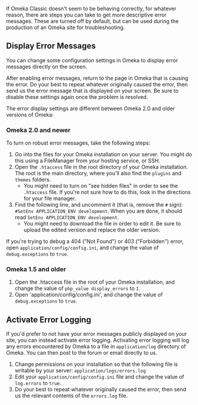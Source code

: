 If Omeka Classic doesn't seem to be behaving correctly, for whatever reason, there are steps you can take to get more descriptive error messages. These are turned off by default, but can be used during the production of an Omeka site for troubleshooting.

Display Error Messages
--------------------------------------------------------------

You can change some configuration settings in Omeka to display error messages directly on the screen.

After enabling error messages, return to the page in Omeka that is causing the error. Do your best to repeat whatever originally caused the error, then send us the error message that is displayed on your screen. Be sure to disable these settings again once the problem is resolved.

The error display settings are different between Omeka 2.0 and older versions of Omeka:

### Omeka 2.0 and newer 

To turn on robust error messages, take the following steps:

1. Go into the files for your Omeka installation on your server. You might do this using a FileManager from your hosting service, or SSH. 
1. Open the `.htaccess` file in the root directory of your Omeka installation. The root is the main directory, where you'll also find the `plugins` and `themes` folders.
     -  You might need to turn on "see hidden files" in order to see the `.htaccess` file. If you're not sure how to do this, look in the directions for your file manager.
2. Find the following line, and uncomment it (that is, remove the `#` sign):  `#SetEnv APPLICATION_ENV development`. When you are done, it should read `SetEnv APPLICATION_ENV development`. 
     - You might need to download the file in order to edit it. Be sure to upload the edited version and replace the older version.
  

If you're trying to debug a 404 ("Not Found") or 403 ("Forbidden") error, open `application/config/config.ini`, and change the value of `debug.exceptions` to `true`.

### Omeka 1.5 and older 

1.  Open the .htaccess file in the root of your Omeka installation, and change the value of `php_value display_errors` to `1`.
2.  Open 'application/config/config.ini', and change the value of `debug.exceptions`  to `true`.

Activate Error Logging
--------------------------------------------------------------
If you'd prefer to not have your error messages publicly displayed on your site, you can instead activate error logging. Activating error logging will log any errors encountered by Omeka to a file in `application/log` directory of Omeka. You can then post to the forum or email directly to us.

1.  Change permissions on your installation so that the following file is writable by your server: `application/logs/errors.log`
2.  Edit your `application/config/config.ini` file and change the value of `log.errors` to `true`.
3.  Do your best to repeat whatever originally caused the error, then send us the relevant contents of the `errors.log` file.
